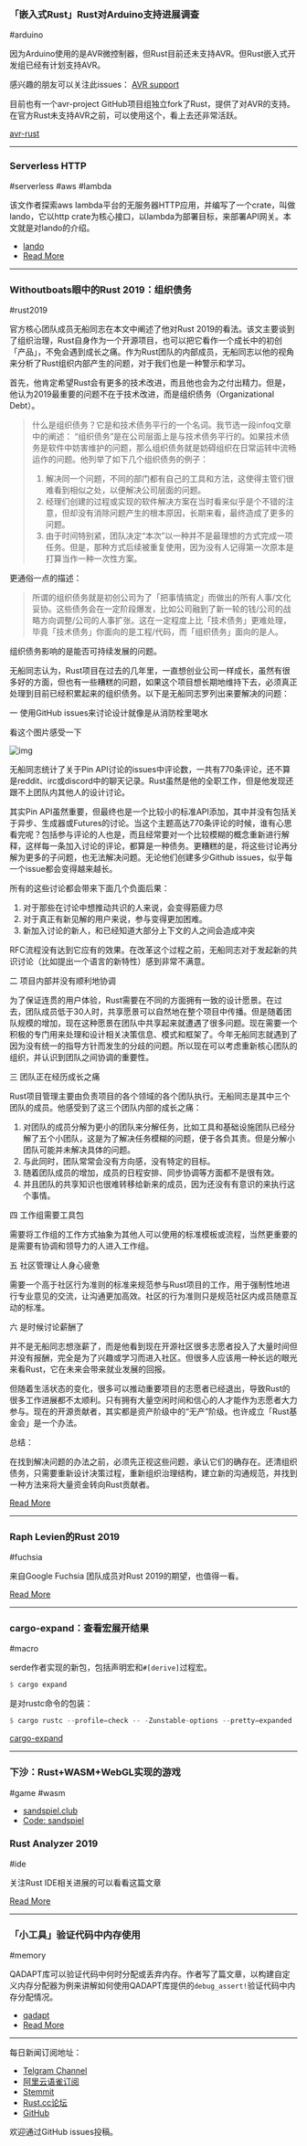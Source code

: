 ### 「嵌入式Rust」Rust对Arduino支持进展调查

#arduino

因为Arduino使用的是AVR微控制器，但Rust目前还未支持AVR。但Rust嵌入式开发组已经有计划支持AVR。

感兴趣的朋友可以关注此issues： [AVR support](https://github.com/rust-embedded/wg/issues/3)

目前也有一个avr-project GitHub项目组独立fork了Rust，提供了对AVR的支持。在官方Rust未支持AVR之前，可以使用这个，看上去还非常活跃。

[avr-rust](https://github.com/avr-rust)

---

### Serverless HTTP

#serverless #aws #lambda

该文作者探索aws lambda平台的无服务器HTTP应用，并编写了一个crate，叫做lando，它以http crate为核心接口，以lambda为部署目标，来部署API网关。本文就是对lando的介绍。

- [lando](https://github.com/softprops/lando)
- [Read More](https://medium.com/@softprops/serverless-http-9a58f9b2df60)

---

### Withoutboats眼中的Rust 2019：组织债务

#rust2019

官方核心团队成员无船同志在本文中阐述了他对Rust 2019的看法。该文主要谈到了组织治理，Rust自身作为一个开源项目，也可以把它看作一个成长中的初创「产品」，不免会遇到成长之痛。作为Rust团队的内部成员，无船同志以他的视角来分析了Rust组织内部产生的问题，对于我们也是一种警示和学习。

首先，他肯定希望Rust会有更多的技术改进，而且他也会为之付出精力。但是，他认为2019最重要的问题不在于技术改进，而是组织债务（Organizational Debt）。

> 什么是组织债务？它是和技术债务平行的一个名词。我节选一段infoq文章中的阐述：
> “组织债务”是在公司层面上是与技术债务平行的。如果技术债务是软件中妨害维护的问题，那么组织债务就是妨碍组织在日常运转中流畅运作的问题。他列举了如下几个组织债务的例子：
> 1. 解决同一个问题，不同的部门都有自己的工具和方法，这使得主管们很难看到相似之处，以便解决公司层面的问题。
> 2. 经理们创建的过程或实现的软件解决方案在当时看来似乎是个不错的注意，但却没有消除问题产生的根本原因，长期来看，最终造成了更多的问题。
> 3. 由于时间特别紧，团队决定“本次”以一种并不是最理想的方式完成一项任务。但是，那种方式后续被重复使用，因为没有人记得第一次原本是打算当作一种一次性方案。

更通俗一点的描述：

> 所谓的组织债务就是初创公司为了「把事情搞定」而做出的所有人事/文化妥协。这些债务会在一定阶段爆发，比如公司融到了新一轮的钱/公司的战略方向调整/公司的人事扩张。这在一定程度上比「技术债务」更难处理，毕竟「技术债务」你面向的是工程/代码，而「组织债务」面向的是人。

组织债务影响的是能否可持续发展的问题。

无船同志认为，Rust项目在过去的几年里，一直想创业公司一样成长，虽然有很多好的方面，但也有一些糟糕的问题，如果这个项目想长期地维持下去，必须真正处理到目前已经积累起来的组织债务。以下是无船同志罗列出来要解决的问题：

一 使用GitHub issues来讨论设计就像是从消防栓里喝水

看这个图片感受一下

![img](https://wx3.sinaimg.cn/mw690/71684decly1fy9mq3r7zgj20fy07ctdq.jpg)

无船同志统计了关于Pin API讨论的issues中评论数，一共有770条评论，还不算是reddit、irc或discord中的聊天记录。Rust虽然是他的全职工作，但是他发现还跟不上团队内其他人的设计讨论。

其实Pin API虽然重要，但最终也是一个比较小的标准API添加，其中并没有包括关于异步、生成器或Futures的讨论。当这个主题高达770条评论的时候，谁有心思看完呢？包括参与评论的人也是，而且经常要对一个比较模糊的概念重新进行解释，这样每一条加入讨论的评论，都算是一种债务。更糟糕的是，将这些讨论再分解为更多的子问题，也无法解决问题。无论他们创建多少Github issues，似乎每一个issue都会变得越来越长。

所有的这些讨论都会带来下面几个负面后果：

1. 对于那些在讨论中想推动共识的人来说，会变得筋疲力尽
2. 对于真正有新见解的用户来说，参与变得更加困难。
3. 新加入讨论的新人，和已经知道大部分上下文的人之间会造成冲突

RFC流程没有达到它应有的效果。在改革这个过程之前，无船同志对于发起新的共识讨论（比如提出一个语言的新特性）感到非常不满意。

二 项目内部并没有顺利地协调

为了保证连贯的用户体验，Rust需要在不同的方面拥有一致的设计愿景。在过去，团队成员低于30人时，共享愿景可以自然地在整个项目中传播。但是随着团队规模的增加，现在这种愿景在团队中共享起来就遭遇了很多问题。现在需要一个积极的专门用来处理和设计相关决策信息、模式和框架了。今年无船同志就遇到了因为没有统一的指导方针而发生的分歧的问题。所以现在可以考虑重新核心团队的组织，并认识到团队之间协调的重要性。

三 团队正在经历成长之痛

Rust项目管理主要由负责项目的各个领域的各个团队执行。无船同志是其中三个团队的成员。他感受到了这三个团队内部的成长之痛：

1. 对团队的成员分解为更小的团队来分解任务，比如工具和基础设施团队已经分解了五个小团队，这是为了解决任务模糊的问题，便于各负其责。但是分解小团队可能并未解决具体的问题。
2. 与此同时，团队常常会没有方向感，没有特定的目标。
3. 随着团队成员的增加，成员的日程安排、同步协调等方面都不是很有效。
4. 并且团队的共享知识也很难转移给新来的成员，因为还没有有意识的来执行这个事情。

四  工作组需要工具包

需要将工作组的工作方式抽象为其他人可以使用的标准模板或流程，当然更重要的是需要有协调和领导力的人进入工作组。

五 社区管理让人身心疲惫

需要一个高于社区行为准则的标准来规范参与Rust项目的工作，用于强制性地进行专业意见的交流，让沟通更加高效。社区的行为准则只是规范社区内成员随意互动的标准。

六  是时候讨论薪酬了

并不是无船同志想涨薪了，而是他看到现在开源社区很多志愿者投入了大量时间但并没有报酬，完全是为了兴趣或学习而进入社区。但很多人应该用一种长远的眼光来看Rust，它在未来会带来就业发展的回报。

但随着生活状态的变化，很多可以推动重要项目的志愿者已经退出，导致Rust的很多工作进展都不太顺利。只有拥有大量空闲时间和信心的人才能作为志愿者大力参与。现在的开源贡献者，其实都是资产阶级中的“无产”阶级。也许成立「Rust基金会」是一个办法。

总结：

在找到解决问题的办法之前，必须先正视这些问题，承认它们的确存在。还清组织债务，只需要重新设计决策过程，重新组织治理结构，建立新的沟通规范，并找到一种方法来将大量资金转向Rust贡献者。

[Read More](https://boats.gitlab.io/blog/post/rust-2019/)

---

### Raph Levien的Rust 2019

#fuchsia

来自Google  Fuchsia 团队成员对Rust 2019的期望，也值得一看。

[Read More](https://raphlinus.github.io/rust/2018/12/16/rust-2019.html)

---

### cargo-expand：查看宏展开结果

#macro

serde作者实现的新包，包括声明宏和`#[derive]`过程宏。

```rust
$ cargo expand
```

是对rustc命令的包装：

```rust
$ cargo rustc --profile=check -- -Zunstable-options --pretty=expanded
```

[cargo-expand](https://github.com/dtolnay/cargo-expand)

---

### 下沙：Rust+WASM+WebGL实现的游戏

#game #wasm

- [sandspiel.club](https://sandspiel.club/)
- [Code: sandspiel](https://github.com/maxbittker/sandspiel)

### Rust Analyzer 2019

#ide

关注Rust IDE相关进展的可以看看这篇文章

[Read More](https://ferrous-systems.com/blog/rust-analyzer-2019/)

---

### 「小工具」验证代码中内存使用

#memory 

QADAPT库可以验证代码中何时分配或丢弃内存。作者写了篇文章，以构建自定义内存分配器为例来讲解如何使用QADAPT库提供的`debug_assert!`验证代码中内存分配情况。

- [qadapt](https://github.com/bspeice/qadapt)
- [Read More](https://speice.io/2018/12/allocation-safety.html)

---

每日新闻订阅地址：

- [Telgram Channel](https://t.me/rust_daily_news )
- [阿里云语雀订阅](https://www.yuque.com/chaosbot/rustnews)
- [Stemmit](https://steemit.com/@blackanger)
- [Rust.cc论坛](https://rust.cc)
- [GitHub](https://github.com/RustStudy/rust_daily_news)

欢迎通过GitHub issues投稿。
